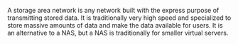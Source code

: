 A storage area network is any network built with the express purpose of transmitting stored data. It is traditionally very high speed and specialized to store massive amounts of data and make the data available for users. It is an alternative to a NAS, but a NAS is traditionally for smaller virtual servers.